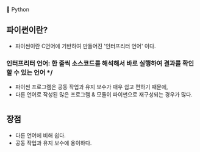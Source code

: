 📘 Python

## 파이썬이란?
- 파이썬이란 C언어에 기반하여 만들어진 '인터프리터 언어' 이다.
### 인터프리터 언어: 한 줄씩 소스코드를 해석해서 바로 실행하여 결과를 확인할 수 있는 언어 */

- 파이썬 프로그램은 공동 작업과 유지 보수가 매우 쉽고 편하기 때문에, 
- 다른 언어로 작성된 많은 프로그램 & 모듈이 파이썬으로 재구성되는 경우가 많다.

#

## 장점
- 다른 언어에 비해 쉽다.
- 공동 작업과 유지 보수에 용이하다.